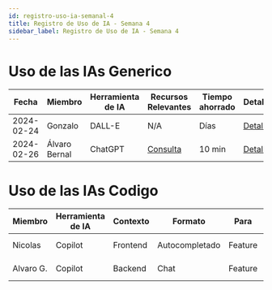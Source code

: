```yaml
---
id: registro-uso-ia-semanal-4
title: Registro de Uso de IA - Semana 4
sidebar_label: Registro de Uso de IA - Semana 4
---
```


# Uso de las IAs Generico

| Fecha      | Miembro       | Herramienta de IA | Recursos Relevantes                                                            | Tiempo ahorrado | Detalles                                     |
| ---------- | ------------- | ----------------- | ------------------------------------------------------------------------------ | --------------- | -------------------------------------------- |
| 2024-02-24 | Gonzalo       | DALL-E            | N/A                                                                            | Días            | [Detalles](Detalles/2024-02-24_Gonzalo)      |
| 2024-02-26 | Álvaro Bernal | ChatGPT           | [Consulta](https://chat.openai.com/share/3fd45cfd-435a-4953-b28b-a857e45834dd) | 10 min          | [Detalles](Detalles/2024-02-26_AlvaroBernal) |

# Uso de las IAs Codigo

| Miembro   | Herramienta de IA | Contexto | Formato        | Para    | Tiempo ahorrado   | Detalles                                |
| --------- | ----------------- | -------- | -------------- | ------- | ----------------- | --------------------------------------- |
| Nicolas   | Copilot           | Frontend | Autocompletado | Feature | 1h (Código)       | [Detalles](Detalles/2024-02-26_Nicolas) |
| Alvaro G. | Copilot           | Backend  | Chat           | Feature | 0.5h (Investigar) | [Detalles](Detalles/2024-02-26_AlvaroG) |
